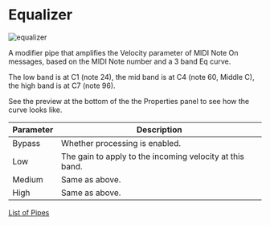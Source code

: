 # Equalizer

![equalizer](https://blokas.io/images/midihub/pipes/equalizer.svg)

A modifier pipe that amplifies the Velocity parameter of MIDI Note On messages, based on the MIDI Note number and a 3 band Eq curve.

The low band is at C1 (note 24), the mid band is at C4 (note 60, Middle C), the high band is at C7 (note 96).

See the preview at the bottom of the the Properties panel to see how the curve looks like.

| Parameter              | Description                                              |
| ---------------------- | -------------------------------------------------------- |
| Bypass                 | Whether processing is enabled.                           |
| Low                    | The gain to apply to the incoming velocity at this band. |
| Medium                 | Same as above.                                           |
| High                   | Same as above.                                           |

<span class="blokas-web-hide">

[List of Pipes](index.md#the-list-of-pipes)

</span>